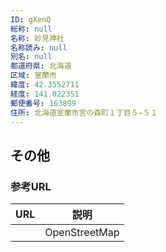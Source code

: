 ```yaml
---
ID: gXenQ
総称: null
名称: 妙見神社
名称読み: null
別名: null
都道府県: 北海道
区域: 室蘭市
緯度: 42.3552711
経度: 141.022351
郵便番号: 163899
住所: 北海道室蘭市宮の森町１丁目５−５１
---
```


## その他

### 参考URL

| URL | 説明          |
| --- | ------------- |
|     | OpenStreetMap |
